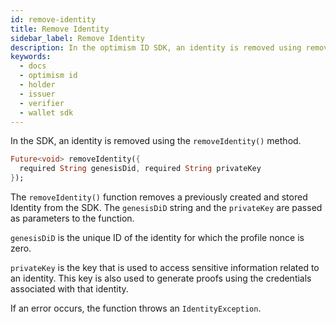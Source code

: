 ```yaml
---
id: remove-identity
title: Remove Identity
sidebar_label: Remove Identity
description: In the optimism ID SDK, an identity is removed using removeIdentity() method.
keywords:
  - docs
  - optimism id
  - holder
  - issuer
  - verifier
  - wallet sdk
---
```


In the SDK, an identity is removed using the `removeIdentity()` method.

```dart
Future<void> removeIdentity({
  required String genesisDid, required String privateKey
});
```

The `removeIdentity()` function removes a previously created and stored Identity from the SDK. The `genesisDiD` string and the `privateKey` are passed as parameters to the function.

`genesisDiD` is the unique ID of the identity for which the profile nonce is zero.

`privateKey` is the key that is used to access sensitive information related to an identity. This key is also used to generate proofs using the credentials associated with that identity.

If an error occurs, the function throws an `IdentityException`.

